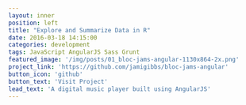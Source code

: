 ```yaml
---
layout: inner
position: left
title: "Explore and Summarize Data in R"
date: 2016-03-18 14:15:00
categories: development
tags: JavaScript AngularJS Sass Grunt
featured_image: '/img/posts/01_bloc-jams-angular-1130x864-2x.png'
project_link: 'https://github.com/jamigibbs/bloc-jams-angular'
button_icon: 'github'
button_text: 'Visit Project'
lead_text: 'A digital music player built using AngularJS'
---
```

